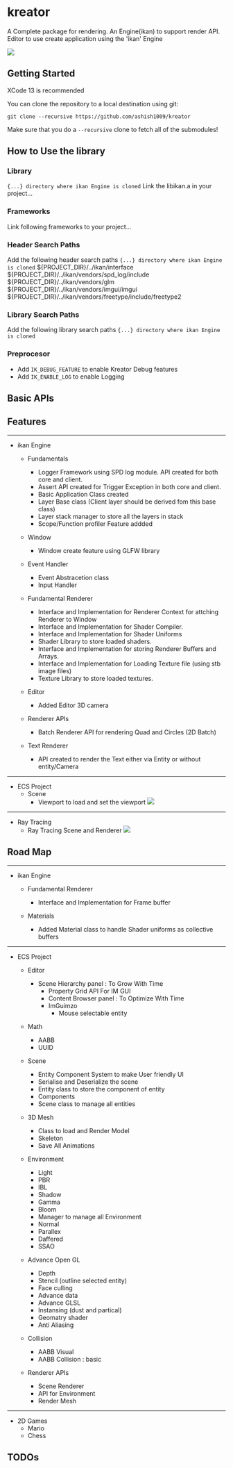# kreator
A Complete package for rendering. An Engine(ikan) to support render API. Editor to use create application using the 'ikan' Engine

![](/resources/branding/i_kan.png)

## Getting Started
XCode 13 is recommended

You can clone the repository to a local destination using git:

`git clone --recursive https://github.com/ashish1009/kreator`

Make sure that you do a `--recursive` clone to fetch all of the submodules!

## How to Use the library

### Library
`{...} directory where ikan Engine is cloned`
Link the libikan.a in your project... 

### Frameworks
Link following frameworks to your project...

### Header Search Paths
Add the following header search paths 
`{...} directory where ikan Engine is cloned`
${PROJECT_DIR}/../ikan/interface
${PROJECT_DIR}/../ikan/vendors/spd_log/include
${PROJECT_DIR}/../ikan/vendors/glm
${PROJECT_DIR}/../ikan/vendors/imgui/imgui
${PROJECT_DIR}/../ikan/vendors/freetype/include/freetype2

### Library Search Paths
Add the following library search paths 
`{...} directory where ikan Engine is cloned`

### Preprocesor
- Add `IK_DEBUG_FEATURE` to enable Kreator Debug features
- Add `IK_ENABLE_LOG` to enable Logging

## Basic APIs

## Features
----------------
- ikan Engine
  - Fundamentals
    - Logger Framework using SPD log module. API created for both core and client.
    - Assert API created for Trigger Exception in both core and client.
    - Basic Application Class created
    - Layer Base class (Client layer should be derived fom this base class)
    - Layer stack manager to store all the layers in stack
    - Scope/Function profiler Feature addded
  
  - Window
    - Window create feature using GLFW library
  
  - Event Handler
    - Event Abstracetion class
    - Input Handler

  - Fundamental Renderer
    - Interface and Implementation for Renderer Context for attching Renderer to Window
    - Interface and Implementation for Shader Compiler.
    - Interface and Implementation for Shader Uniforms
    - Shader Library to store loaded shaders.
    - Interface and Implementation for storing Renderer Buffers and Arrays.
    - Interface and Implementation for Loading Texture file (using stb image files)
    - Texture Library to store loaded textures.

  - Editor
    - Added Editor 3D camera

  - Renderer APIs
    - Batch Renderer API for rendering Quad and Circles (2D Batch)

  - Text Renderer
    - API created to render the Text either via Entity or without entity/Camera 

----------------
- ECS Project
  - Scene
    - Viewport to load and set the viewport
![](/kreator/layers/ecs_editor/output/ecs.png)

----------------
- Ray Tracing
  - Ray Tracing Scene and Renderer
![](/kreator/layers/ray_tracing/output/ray_tracing.png)
  
## Road Map  
----------------
- ikan Engine
  - Fundamental Renderer
    - Interface and Implementation for Frame buffer
  
  - Materials
    - Added Material class to handle Shader uniforms as collective buffers
----------------
    
- ECS Project
  - Editor
    - Scene Hierarchy panel : To Grow With Time
      - Property Grid API For IM GUI
      - Content Browser panel : To Optimize With Time
      - ImGuimzo
        - Mouse selectable entity

  - Math
    - AABB
    - UUID

  - Scene
    - Entity Component System to make User friendly UI
    - Serialise and Deserialize the scene
    - Entity class to store the component of entity
    - Components
    - Scene class to manage all entities

  - 3D Mesh
    - Class to load and Render Model
    - Skeleton
    - Save All Animations
    
  - Environment
    - Light
    - PBR
    - IBL
    - Shadow
    - Gamma
    - Bloom
    - Manager to manage all Environment
    - Normal
    - Parallex
    - Daffered 
    - SSAO

  - Advance Open GL
    - Depth
    - Stencil (outline selected entity)
    - Face culling
    - Advance data
    - Advance GLSL 
    - Instansing (dust and partical)
    - Geomatry shader
    - Anti Aliasing

  - Collision
    - AABB Visual
    - AABB Collision : basic

  - Renderer APIs
    - Scene Renderer
    - API for Environment
    - Render Mesh
  
----------------
- 2D Games
  - Mario
  - Chess


## TODOs

